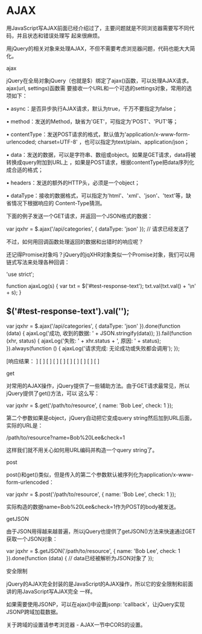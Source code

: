 # AJAX

用JavaScript写AJAX前面已经介绍过了，主要问题就是不同浏览器需要写不同代码，并且状态和错误处理写
起来很麻烦。

用jQuery的相关对象来处理AJAX，不但不需要考虑浏览器问题，代码也能大大简化。

ajax

jQuery在全局对象jQuery（也就是$）绑定了ajax()函数，可以处理AJAX请求。ajax(url, settings)函数需
要接收一个URL和一个可选的settings对象，常用的选项如下：

  • async：是否异步执行AJAX请求，默认为true，千万不要指定为false；

  • method：发送的Method，缺省为'GET'，可指定为'POST'、'PUT'等；

  • contentType：发送POST请求的格式，默认值为'application/x-www-form-urlencoded; charset=UTF-8'
    ，也可以指定为text/plain、application/json；

  • data：发送的数据，可以是字符串、数组或object。如果是GET请求，data将被转换成query附加到URL上
    ，如果是POST请求，根据contentType把data序列化成合适的格式；

  • headers：发送的额外的HTTP头，必须是一个object；

  • dataType：接收的数据格式，可以指定为'html'、'xml'、'json'、'text'等，缺省情况下根据响应的
    Content-Type猜测。

下面的例子发送一个GET请求，并返回一个JSON格式的数据：

var jqxhr = $.ajax('/api/categories', {
    dataType: 'json'
});
// 请求已经发送了

不过，如何用回调函数处理返回的数据和出错时的响应呢？

还记得Promise对象吗？jQuery的jqXHR对象类似一个Promise对象，我们可以用链式写法来处理各种回调：

'use strict';

function ajaxLog(s) {
    var txt = $('#test-response-text');
    txt.val(txt.val() + '\n' + s);
}

$('#test-response-text').val('');
----
var jqxhr = $.ajax('/api/categories', {
    dataType: 'json'
}).done(function (data) {
    ajaxLog('成功, 收到的数据: ' + JSON.stringify(data));
}).fail(function (xhr, status) {
    ajaxLog('失败: ' + xhr.status + ', 原因: ' + status);
}).always(function () {
    ajaxLog('请求完成: 无论成功或失败都会调用');
});

[响应结果：          ]
[                    ]
[                    ]
[                    ]
[                    ]
[                    ]
[                    ]
[                    ]
[                    ]
[                    ]

get

对常用的AJAX操作，jQuery提供了一些辅助方法。由于GET请求最常见，所以jQuery提供了get()方法，可以
这么写：

var jqxhr = $.get('/path/to/resource', {
    name: 'Bob Lee',
    check: 1
});

第二个参数如果是object，jQuery自动把它变成query string然后加到URL后面，实际的URL是：

/path/to/resource?name=Bob%20Lee&check=1

这样我们就不用关心如何用URL编码并构造一个query string了。

post

post()和get()类似，但是传入的第二个参数默认被序列化为application/x-www-form-urlencoded：

var jqxhr = $.post('/path/to/resource', {
    name: 'Bob Lee',
    check: 1
});

实际构造的数据name=Bob%20Lee&check=1作为POST的body被发送。

getJSON

由于JSON用得越来越普遍，所以jQuery也提供了getJSON()方法来快速通过GET获取一个JSON对象：

var jqxhr = $.getJSON('/path/to/resource', {
    name: 'Bob Lee',
    check: 1
}).done(function (data) {
    // data已经被解析为JSON对象了
});

安全限制

jQuery的AJAX完全封装的是JavaScript的AJAX操作，所以它的安全限制和前面讲的用JavaScript写AJAX完全
一样。

如果需要使用JSONP，可以在ajax()中设置jsonp: 'callback'，让jQuery实现JSONP跨域加载数据。

关于跨域的设置请参考浏览器 - AJAX一节中CORS的设置。

